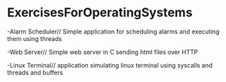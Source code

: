# ExercisesForOperatingSystems
-Alarm Scheduler//
  Simple application for scheduling alarms and executing them using threads
  
-Web Server//
  Simple web server in C sending html files over HTTP
  
-Linux Terminal//
  application simulating linux terminal using syscalls and threads and buffers
